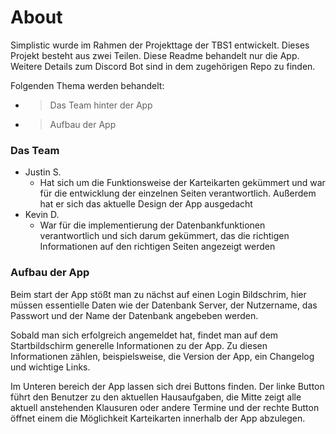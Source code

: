 # <Simplistic Logo>
# About
Simplistic wurde im Rahmen der Projekttage der TBS1 entwickelt. Dieses Projekt besteht aus zwei Teilen. Diese Readme behandelt nur die App. Weitere Details zum Discord Bot sind in dem zugehörigen Repo zu finden.

Folgenden Thema werden behandelt:

- > Das Team hinter der App
- > Aufbau der App
  
### Das Team
  
- Justin S.
  - Hat sich um die Funktionsweise der Karteikarten gekümmert und war für die entwicklung der einzelnen Seiten verantwortlich. Außerdem hat er sich das aktuelle Design der App ausgedacht
- Kevin D.
  - War für die implementierung der Datenbankfunktionen verantwortlich und sich darum gekümmert, das die richtigen Informationen auf den richtigen Seiten angezeigt werden

### Aufbau der App
  Beim start der App stößt man zu nächst auf einen Login Bildschrim, hier müssen essentielle Daten wie der Datenbank Server, der Nutzername, das Passwort und der Name der Datenbank angebeben werden.
  
  Sobald man sich erfolgreich angemeldet hat, findet man auf dem Startbildschirm generelle Informationen zu der App. Zu diesen Informationen zählen, beispielsweise, die Version der App, ein Changelog und wichtige Links.
  
  Im Unteren bereich der App lassen sich drei Buttons finden. Der linke Button führt den Benutzer zu den aktuellen Hausaufgaben, die Mitte zeigt alle aktuell anstehenden Klausuren oder andere Termine und der rechte Button öffnet einem die Möglichkeit Karteikarten innerhalb der App abzulegen.
